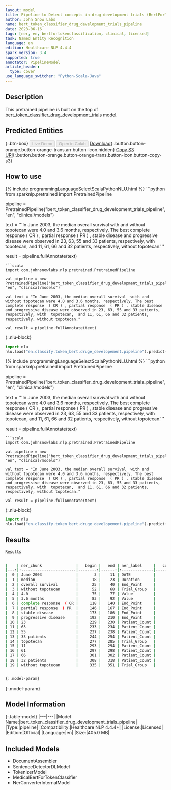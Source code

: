 ```yaml
---
layout: model
title: Pipeline to Detect concepts in drug development trials (BertForTokenClassification)
author: John Snow Labs
name: bert_token_classifier_drug_development_trials_pipeline
date: 2023-06-16
tags: [ner, en, bertfortokenclassification, clinical, licensed]
task: Named Entity Recognition
language: en
edition: Healthcare NLP 4.4.4
spark_version: 3.4
supported: true
annotator: PipelineModel
article_header:
  type: cover
use_language_switcher: "Python-Scala-Java"
---
```


## Description

This pretrained pipeline is built on the top of [bert_token_classifier_drug_development_trials](https://nlp.johnsnowlabs.com/2022/06/18/bert_token_classifier_drug_development_trials_en_3_0.html) model.

## Predicted Entities



{:.btn-box}
<button class="button button-orange" disabled>Live Demo</button>
<button class="button button-orange" disabled>Open in Colab</button>
[Download](https://s3.amazonaws.com/auxdata.johnsnowlabs.com/clinical/models/bert_token_classifier_drug_development_trials_pipeline_en_4.4.4_3.4_1686931067946.zip){:.button.button-orange.button-orange-trans.arr.button-icon.hidden}
[Copy S3 URI](s3://auxdata.johnsnowlabs.com/clinical/models/bert_token_classifier_drug_development_trials_pipeline_en_4.4.4_3.4_1686931067946.zip){:.button.button-orange.button-orange-trans.button-icon.button-copy-s3}

## How to use

<div class="tabs-box" markdown="1">
{% include programmingLanguageSelectScalaPythonNLU.html %}
```python
from sparknlp.pretrained import PretrainedPipeline

pipeline = PretrainedPipeline("bert_token_classifier_drug_development_trials_pipeline", "en", "clinical/models")

text = '''In June 2003, the median overall survival  with and without topotecan were 4.0 and 3.6 months, respectively. The best complete response  ( CR ) , partial response  ( PR ) , stable disease and progressive disease were observed in 23, 63, 55 and 33 patients, respectively, with  topotecan,  and 11, 61, 66 and 32 patients, respectively, without topotecan.'''

result = pipeline.fullAnnotate(text)
```
```scala
import com.johnsnowlabs.nlp.pretrained.PretrainedPipeline

val pipeline = new PretrainedPipeline("bert_token_classifier_drug_development_trials_pipeline", "en", "clinical/models")

val text = "In June 2003, the median overall survival  with and without topotecan were 4.0 and 3.6 months, respectively. The best complete response  ( CR ) , partial response  ( PR ) , stable disease and progressive disease were observed in 23, 63, 55 and 33 patients, respectively, with  topotecan,  and 11, 61, 66 and 32 patients, respectively, without topotecan."

val result = pipeline.fullAnnotate(text)
```


{:.nlu-block}
```python
import nlu
nlu.load("en.classify.token_bert.druge_developement.pipeline").predict("""In June 2003, the median overall survival  with and without topotecan were 4.0 and 3.6 months, respectively. The best complete response  ( CR ) , partial response  ( PR ) , stable disease and progressive disease were observed in 23, 63, 55 and 33 patients, respectively, with  topotecan,  and 11, 61, 66 and 32 patients, respectively, without topotecan.""")
```

</div>

<div class="tabs-box" markdown="1">
{% include programmingLanguageSelectScalaPythonNLU.html %}
```python
from sparknlp.pretrained import PretrainedPipeline

pipeline = PretrainedPipeline("bert_token_classifier_drug_development_trials_pipeline", "en", "clinical/models")

text = '''In June 2003, the median overall survival  with and without topotecan were 4.0 and 3.6 months, respectively. The best complete response  ( CR ) , partial response  ( PR ) , stable disease and progressive disease were observed in 23, 63, 55 and 33 patients, respectively, with  topotecan,  and 11, 61, 66 and 32 patients, respectively, without topotecan.'''

result = pipeline.fullAnnotate(text)
```
```scala
import com.johnsnowlabs.nlp.pretrained.PretrainedPipeline

val pipeline = new PretrainedPipeline("bert_token_classifier_drug_development_trials_pipeline", "en", "clinical/models")

val text = "In June 2003, the median overall survival  with and without topotecan were 4.0 and 3.6 months, respectively. The best complete response  ( CR ) , partial response  ( PR ) , stable disease and progressive disease were observed in 23, 63, 55 and 33 patients, respectively, with  topotecan,  and 11, 61, 66 and 32 patients, respectively, without topotecan."

val result = pipeline.fullAnnotate(text)
```

{:.nlu-block}
```python
import nlu
nlu.load("en.classify.token_bert.druge_developement.pipeline").predict("""In June 2003, the median overall survival  with and without topotecan were 4.0 and 3.6 months, respectively. The best complete response  ( CR ) , partial response  ( PR ) , stable disease and progressive disease were observed in 23, 63, 55 and 33 patients, respectively, with  topotecan,  and 11, 61, 66 and 32 patients, respectively, without topotecan.""")
```
</div>

## Results

```bash
Results


|    | ner_chunk               |   begin |   end | ner_label     |   confidence |
|---:|:------------------------|--------:|------:|:--------------|-------------:|
|  0 | June 2003               |       3 |    11 | DATE          |     0.996034 |
|  1 | median                  |      18 |    23 | Duration      |     0.999535 |
|  2 | overall survival        |      25 |    40 | End_Point     |     0.996754 |
|  3 | without topotecan       |      52 |    68 | Trial_Group   |     0.976542 |
|  4 | 4.0                     |      75 |    77 | Value         |     0.998101 |
|  5 | 3.6 months              |      83 |    92 | Value         |     0.998159 |
|  6 | complete response  ( CR |     118 |   140 | End_Point     |     0.998629 |
|  7 | partial response  ( PR  |     146 |   167 | End_Point     |     0.998672 |
|  8 | stable disease          |     173 |   186 | End_Point     |     0.996891 |
|  9 | progressive disease     |     192 |   210 | End_Point     |     0.997602 |
| 10 | 23                      |     229 |   230 | Patient_Count |     0.998463 |
| 11 | 63                      |     233 |   234 | Patient_Count |     0.996301 |
| 12 | 55                      |     237 |   238 | Patient_Count |     0.996667 |
| 13 | 33 patients             |     244 |   254 | Patient_Count |     0.995486 |
| 14 | topotecan               |     277 |   285 | Trial_Group   |     0.999624 |
| 15 | 11                      |     293 |   294 | Patient_Count |     0.998747 |
| 16 | 61                      |     297 |   298 | Patient_Count |     0.998314 |
| 17 | 66                      |     301 |   302 | Patient_Count |     0.998066 |
| 18 | 32 patients             |     308 |   318 | Patient_Count |     0.996285 |
| 19 | without topotecan       |     335 |   351 | Trial_Group   |     0.971218 |


{:.model-param}
```

{:.model-param}
## Model Information

{:.table-model}
|---|---|
|Model Name:|bert_token_classifier_drug_development_trials_pipeline|
|Type:|pipeline|
|Compatibility:|Healthcare NLP 4.4.4+|
|License:|Licensed|
|Edition:|Official|
|Language:|en|
|Size:|405.0 MB|

## Included Models

- DocumentAssembler
- SentenceDetectorDLModel
- TokenizerModel
- MedicalBertForTokenClassifier
- NerConverterInternalModel